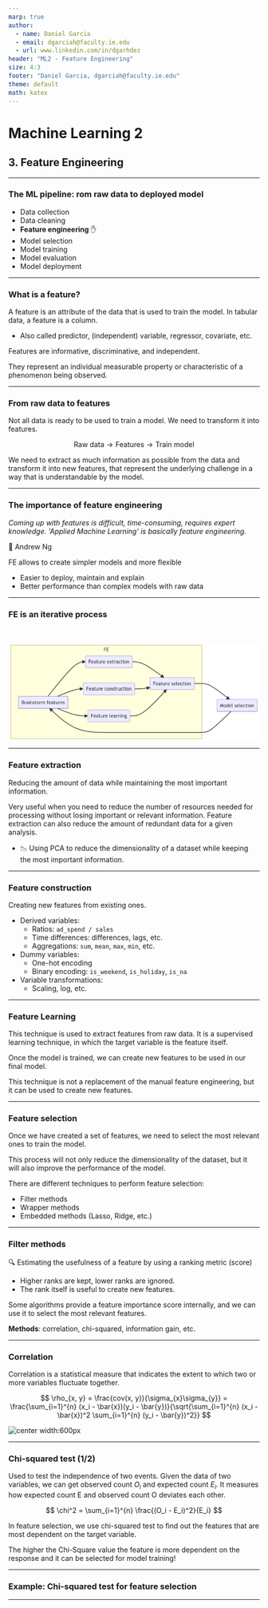 ```yaml
--- 
marp: true
author: 
  - name: Daniel Garcia
  - email: dgarciah@faculty.ie.edu
  - url: www.linkedin.com/in/dgarhdez
header: "ML2 - Feature Engineering"
size: 4:3
footer: "Daniel Garcia, dgarciah@faculty.ie.edu"
theme: default
math: katex
---
```

<!-- _class: invert -->
# Machine Learning 2

## 3. Feature Engineering

---
<!-- paginate: true  -->
### The ML pipeline: rom raw data to deployed model

* Data collection
* Data cleaning
* **Feature engineering** :hand: 
* Model selection
* Model training
* Model evaluation
* Model deployment

---

### What is a feature?

A feature is an attribute of the data that is used to train the model. In tabular data, a feature is a column.

* Also called predictor, (independent) variable, regressor, covariate, etc.

Features are informative, discriminative, and independent.

They represent an individual measurable property or characteristic of a phenomenon being observed.

---

### From raw data to features

Not all data is ready to be used to train a model. We need to transform it into features. 

$$ \text{Raw data} \rightarrow \text{Features} \rightarrow \text{Train model} $$

We need to extract as much information as possible from the data and transform it into new features, that represent the underlying challenge in a way that is understandable by the model.

---

### The importance of feature engineering

*Coming up with features is difficult, time-consuming, requires expert knowledge. 'Applied Machine Learning' is basically feature engineering.*

:man: Andrew Ng

FE allows to create simpler models and more flexible

* Easier to deploy, maintain and explain
* Better performance than complex models with raw data

---

### FE is an iterative process

<br>

<style>
  img[alt~="center"] {
    display: block;
    margin: 0 auto;
  }
</style>
![center width:1100px](../img/fe_flow.png)

---
<!-- _footer: "Source: https://deepai.org/machine-learning-glossary-and-terms/feature-extraction" -->
### Feature extraction

Reducing the amount of data while maintaining the most important information.

Very useful when you need to reduce the number of resources needed for processing without losing important or relevant information. Feature extraction can also reduce the amount of redundant data for a given analysis.

* :chart_with_downwards_trend: Using PCA to reduce the dimensionality of a dataset while keeping the most important information.

---

### Feature construction

Creating new features from existing ones.

* Derived variables:
  * Ratios: `ad_spend / sales`
  * Time differences: differences, lags, etc.
  * Aggregations: `sum`, `mean`, `max`, `min`, etc.
* Dummy variables:
  * One-hot encoding
  * Binary encoding: `is_weekend`, `is_holiday`, `is_na`
* Variable transformations:
  * Scaling, log, etc.

---

### Feature Learning

This technique is used to extract features from raw data. It is a supervised learning technique, in which the target variable is the feature itself.

Once the model is trained, we can create new features to be used in our final model.

This technique is not a replacement of the manual feature engineering, but it can be used to create new features.

---

### Feature selection

Once we have created a set of features, we need to select the most relevant ones to train the model.

This process will not only reduce the dimensionality of the dataset, but it will also improve the performance of the model.

There are different techniques to perform feature selection:

* Filter methods
* Wrapper methods
* Embedded methods (Lasso, Ridge, etc.)

---

### Filter methods

:mag: Estimating the usefulness of a feature by using a ranking metric (score)

* Higher ranks are kept, lower ranks are ignored.
* The rank itself is useful to create new features.

Some algorithms provide a feature importance score internally, and we can use it to select the most relevant features.

**Methods**: correlation, chi-squared, information gain, etc.

---
<!-- _footer: "Source: https://en.wikipedia.org/wiki/Pearson_correlation_coefficient" -->
### Correlation

Correlation is a statistical measure that indicates the extent to which two or more variables fluctuate together.

$$ \rho_{x, y} = \frac{cov(x, y)}{\sigma_{x}\sigma_{y}} = \frac{\sum_{i=1}^{n} (x_i - \bar{x})(y_i - \bar{y})}{\sqrt{\sum_{i=1}^{n} (x_i - \bar{x})^2 \sum_{i=1}^{n} (y_i - \bar{y})^2}} $$

<style>
  img[alt~="center"] {
    display: block;
    margin: 0 auto;
  }
</style>
![center width:600px](https://upload.wikimedia.org/wikipedia/commons/thumb/3/34/Correlation_coefficient.png/400px-Correlation_coefficient.png)

---
<!-- _footer: "Source: https://ca.wikipedia.org/wiki/Amplitud_interquart%C3%ADlica" -->
### Chi-squared test (1/2)

Used to test the independence of two events. Given the data of two variables, we can get observed count $O_i$ and expected count $E_i$. It measures how expected count E and observed count O deviates each other.

$$ 
\chi^2 = \sum_{i=1}^{n} \frac{(O_i - E_i)^2}{E_i} 
$$

In feature selection, we use chi-squared test to find out the features that are most dependent on the target variable.

The higher the Chi-Square value the feature is more dependent on the response and it can be selected for model training!

---

### Example: Chi-squared test for feature selection

---